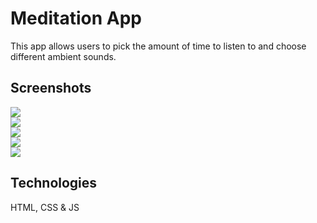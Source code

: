 # Meditation App

This app allows users to pick the amount of time to listen to and choose different ambient sounds. 

## Screenshots

<img src="https://i.pinimg.com/originals/77/a4/26/77a426decff7a0bb206fbf2969753cc1.png"> <br>
<img src="https://i.pinimg.com/originals/0f/f0/a5/0ff0a5247d6f4be8aac1bd833d1a91ea.png"> <br>
<img src="https://i.pinimg.com/originals/c5/f0/fd/c5f0fd4825c11a8d13382763485517ec.png"> <br>
<img src="https://i.pinimg.com/originals/bd/6c/72/bd6c72600e1cf3cbe9defab235312a6b.png"> <br>
<img src="https://i.pinimg.com/originals/ef/76/96/ef7696154c7b4e46181bd49c59987069.png"> <br>

## Technologies

HTML, CSS & JS
